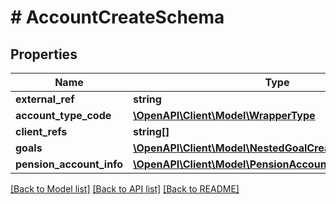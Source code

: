 # # AccountCreateSchema

## Properties

Name | Type | Description | Notes
------------ | ------------- | ------------- | -------------
**external_ref** | **string** |  | [optional]
**account_type_code** | [**\OpenAPI\Client\Model\WrapperType**](WrapperType.md) |  |
**client_refs** | **string[]** |  |
**goals** | [**\OpenAPI\Client\Model\NestedGoalCreateSchema[]**](NestedGoalCreateSchema.md) |  | [optional]
**pension_account_info** | [**\OpenAPI\Client\Model\PensionAccountInfoUpsertSchema**](PensionAccountInfoUpsertSchema.md) |  | [optional]

[[Back to Model list]](../../README.md#models) [[Back to API list]](../../README.md#endpoints) [[Back to README]](../../README.md)
